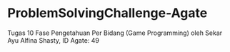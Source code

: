 # ProblemSolvingChallenge-Agate
Tugas 10 Fase Pengetahuan Per Bidang (Game Programming) oleh Sekar Ayu Alfina Shasty, ID Agate: 49
